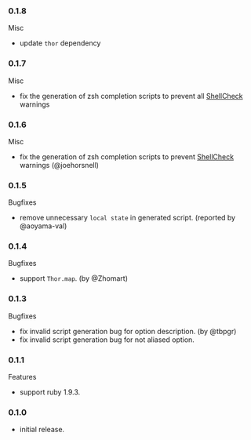 ### 0.1.8

Misc

- update `thor` dependency

### 0.1.7

Misc

- fix the generation of zsh completion scripts to prevent all [ShellCheck](https://www.shellcheck.net/) warnings

### 0.1.6

Misc

- fix the generation of zsh completion scripts to prevent [ShellCheck](https://www.shellcheck.net/) warnings (@joehorsnell)

### 0.1.5

Bugfixes

- remove unnecessary `local state` in generated script. (reported by @aoyama-val)

### 0.1.4

Bugfixes

- support `Thor.map`. (by @Zhomart)

### 0.1.3

Bugfixes

- fix invalid script generation bug for option description. (by @tbpgr)
- fix invalid script generation bug for not aliased option.

### 0.1.1

Features

- support ruby 1.9.3.

### 0.1.0

- initial release.
